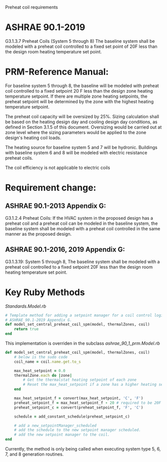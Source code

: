 Preheat coil requirements

# ASHRAE 90.1-2019

G3.1.3.7 Preheat Coils (System 5 through 8)
The baseline system shall be modeled with a preheat coil controlled to a fixed set point of 20F less than the design room heating temperature set point.

# PRM-Reference Manual:
For baseline system 5 through 8, the baseline will be modeled with preheat coil controlled to a fixed setpoint 20 F less than the design zone heating temperature setpoint. If there are multiple zone heating setpoints, the preheat setpoint will be determined by the zone with the highest heating temperature setpoint.

The preheat coil capacity will be oversized by 25%. Sizing calculation shall be based on the heating design day and cooling design day conditions, as defined in Section 3.1.5 of this document. Oversizing would be carried out at zone level where the sizing parameters would be applied to the zone design's heating coil loads.

The heating source for baseline system 5 and 7 will be hydronic. Buildings with baseline system 6 and 8 will be modeled with electric resistance preheat coils.

The coil efficiency is not applicable to electric coils

# Requirement change:
## ASHRAE 90.1-2013 Appendix G:
G3.1.2.4 Preheat Coils: If the HVAC system in the proposed design has a preheat coil and a preheat coil can be modeled in the baseline system, the baseline system shall be modeled with a preheat coil controlled in the same manner as the proposed design.

## ASHRAE 90.1-2016, 2019 Appendix G:
G3.1.3.19: System 5 through 8, The baseline system shall be modeled with a preheat coil controlled to a fixed setpoint 20F less than the design room heating temperature set point.

# Key Ruby Methods

*Standards.Model.rb*
```ruby
# Template method for adding a setpoint manager for a coil control logic to a heating coil.
# ASHRAE 90.1-2019 Appendix G.
def model_set_central_preheat_coil_spm(model, thermalZones, coil)
	return true
end
```
This implementation is overriden in the subclass *ashrae_90_1_prm.Model.rb*

```ruby
def model_set_central_preheat_coil_spm(model, thermalZones, coil)
	# below is the sudo code
	coil_name = coil.name.get.to_s

	max_heat_setpoint = 0.0
	thermalZone.each do |zone|
		# Get the thermalstat heating setpoint of each zone
		# Reset the max_heat_setpoint if a zone has a higher heating setpoint value
	end

	max_heat_setpoint_f = convert(max_heat_setpoint, 'C', 'F')
	preheat_setpoint_f = max_heat_setpoint_f - 20 # required to be 20F lower than the max heat setpoint
	preheat_setpoint_c = convert(preheat_setpoint_f, 'F', 'C')

	schedule = add_constant_schedule(preheat_setpoint_c)

	# add a new_setpointManager_scheduled
	# add the schedule to the new setpoint manager scheduled.
	# add the new setpoint manager to the coil.
end
```

Currently, the method is only being called when executing system type 5, 6, 7, and 8 generation routines.